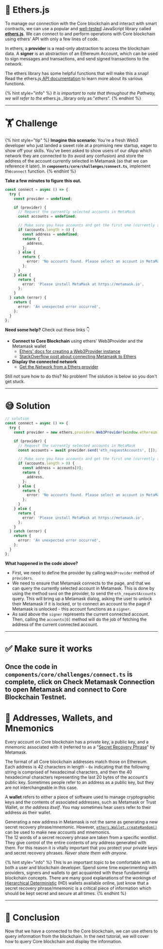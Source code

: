 # 🤔 Ethers.js

To manage our connection with the Core blockchain and interact with smart contracts, we can use a popular and [well-tested](https://docs.ethers.io/v5/testing/) JavaScript library called [**ethers.js**](https://docs.ethers.io/v5/api/). We can connect to and perform operations with Core blockchain using ethers' API with only a few lines of code.

In ethers, a **provider** is a read-only abstraction to access the blockchain data. A **signer** is an abstraction of an Ethereum Account, which can be used to sign messages and transactions, and send signed transactions to the network.

The ethers library has some helpful functions that will make this a snap! Read the ethers.js[ API documentation](https://docs.ethers.io/v5/api/) to learn more about its various functions.

{% hint style="info" %}
_It is important to note that throughout the Pathway, we will refer to the_ ethers.js _library only as "_ethers_".
{% endhint %}

---

# 🏋️ Challenge

{% hint style="tip" %}
**Imagine this scenario:** You're a fresh Web3 developer who just landed a sweet role at a promising new startup, eager to show off your skills. You've been asked to show users of our dApp which network they are connected to (to avoid any confusion) and store the address of the account currently selected in Metamask (so that we can reference it later). In **`components/core/challenges/connect.ts`**, implement the`connect` function.
{% endhint %}

**Take a few minutes to figure this out.**

```typescript
const connect = async () => {
  try {
    const provider = undefined;

    if (provider) {
      // Request the currently selected accounts in MetaMask
      const accounts = undefined;

      // Make sure you have accounts and get the first one (currently selected)
      if (accounts.length > 0) {
        const address = undefined;
        return {
          address,
        };
      } else {
        return {
          error: 'No accounts found. Please select an account in MetaMask.',
        };
      }
    } else {
      return {
        error: 'Please install MetaMask at https://metamask.io',
      };
    }
  } catch (error) {
    return {
      error: 'An unexpected error occurred',
    };
  }
};
```

**Need some help?** Check out these links 👇

- **Connect to Core Blockchain** using ethers' Web3Provider and the Metamask wallet
  - [Ethers' docs for creating a Web3Provider instance](https://docs.ethers.io/v5/api/providers/other/#Web3Provider)
  - [StackOverflow post about connecting Metamask to Ethers](https://stackoverflow.com/questions/60785630/how-to-connect-ethers-js-with-metamask)
- **Display the connected network**
  - [Get the Network from a Ethers provider](https://docs.ethers.io/v5/api/providers/)

Still not sure how to do this? No problem! The solution is below so you don't get stuck.

---

# 😅 Solution

```typescript
// solution
const connect = async () => {
  try {
    const provider = new ethers.providers.Web3Provider(window.ethereum);

    if (provider) {
      // Request the currently selected accounts in MetaMask
      const accounts = await provider.send('eth_requestAccounts', []);

      // Make sure you have accounts and get the first one (currently selected)
      if (accounts.length > 0) {
        const address = accounts[0];
        return {
          address,
        };
      } else {
        return {
          error: 'No accounts found. Please select an account in MetaMask.',
        };
      }
    } else {
      return {
        error: 'Please install MetaMask at https://metamask.io',
      };
    }
  } catch (error) {
    return {
      error: 'An unexpected error occurred',
    };
  }
};
```

**What happened in the code above?**

- First, we need to define the provider by calling `Web3Provider` method of `providers`.
- We need to ensure that Metamask connects to the page, and that we can query the currently selected account in Metamask. This is done by using the method `send` on the provider, to send the `eth_requestAccounts` query. This will bring up a Metamask dialog, asking the user to unlock their Metamask if it is locked, or to connect an account to the page if Metamask is unlocked - this account functions as a `signer`.
- As said above the `signer` represents the current connected account. Then, calling the `accounts[0]` method will do the job of fetching the address of the current connected account.

---

# ✅ Make sure it works

## Once the code in `components/core/challenges/connect.ts` is complete, click on **Check Metamask Connection** to open Metamask and connect to Core Blockchain Testnet.

# 🔐 Addresses, Wallets, and Mnemonics

Every account on Core blockchain has a private key, a public key, and a mnemonic associated with it (referred to as a "[Secret Recovery Phrase](https://community.metamask.io/t/what-is-a-secret-recovery-phrase-and-how-to-keep-your-crypto-wallet-secure/3440)" by Metamask.

The format of all Core blockchain addresses match those on Ethereum. Each address is 42 characters in length - `0x` indicating that the following string is comprised of hexadecimal characters, and then the 40 hexadecimal characters representing the last 20 bytes of the account's public key. Sometimes people refer to an address as a public key, but they are not interchangeable in this case.

A **wallet** refers to either a piece of software used to manage cryptographic keys and the contents of associated addresses, such as Metamask or Trust Wallet, or _the address itself_. You may sometimes hear users refer to their address as their wallet.

Generating a new address in Metamask is not the same as generating a new secret recovery phrase/mnemonic. However, [`ethers.Wallet.createRandom()`](https://docs.ethers.io/v5/api/signer/#Wallet-createRandom) can be used to make new accounts and mnemonics.  
The 12 words of a secret recovery phrase are taken from a specific wordlist. They give control of the entire contents of any address generated with them. For this reason it is vitally important that you protect your private keys and secret recovery phrases. _Never share them with anyone_.

{% hint style="info" %}
This is an important topic to be comfortable with as both a user and blockchain developer. Spend some time experimenting with providers, signers and wallets to get acquainted with these fundamental blockchain concepts. There are many good explanations of the workings of [Hierarchical Deterministic](https://weteachblockchain.org/courses/bitcoin-for-developers/3/hd-wallets) (HD) wallets available online, just know that a secret recovery phrase/mnemonic is a critical piece of information which should be kept secret and secure at all times.
{% endhint %}

---

# 🏁 Conclusion

Now that we have a connected to the Core blockchain, we can use ethers to query information from the blockchain. In the next tutorial, we will cover how to query Core blockchain and display the information.
